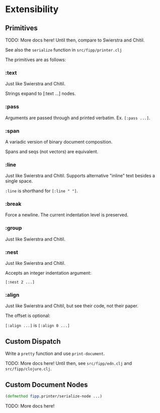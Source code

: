 # Extensibility

## Primitives

TODO: More docs here! Until then, compare to Swierstra and Chitil.

See also the `serialize` function in `src/fipp/printer.clj`

The primitives are as follows:

### :text

Just like Swierstra and Chitil.

Strings expand to [:text ...] nodes.

### :pass

Arguments are passed through and printed verbatim. Ex. `[:pass ...]`.

### :span

A variadic version of binary document composition.

Spans and seqs (not vectors) are equivalent.

### :line

Just like Swierstra and Chitil.
Supports alternative "inline" text besides a single space.

`:line` is shorthand for `[:line " "]`.

### :break

Force a newline. The current indentation level is preserved.

### :group

Just like Swierstra and Chitil.

### :nest

Just like Swierstra and Chitil.

Accepts an integer indentation argument:

`[:nest 2 ...]`

### :align

Just like Swierstra and Chitil, but see their code, not their paper.

The offset is optional:

`[:align ...]` is `[:align 0 ...]`


## Custom Dispatch

Write a `pretty` function and use `print-document`.

TODO: More docs here!  Until then, see `src/fipp/edn.clj` and
`src/fipp/clojure.clj`.

## Custom Document Nodes

```clojure
(defmethod fipp.printer/serialize-node ...)
```

TODO: More docs here!
